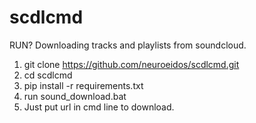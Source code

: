 # scdlcmd

RUN?
Downloading tracks and playlists from soundcloud.
1. git clone https://github.com/neuroeidos/scdlcmd.git
2. cd scdlcmd
3. pip install -r requirements.txt
4. run sound_download.bat
5. Just put url in cmd line to download.

